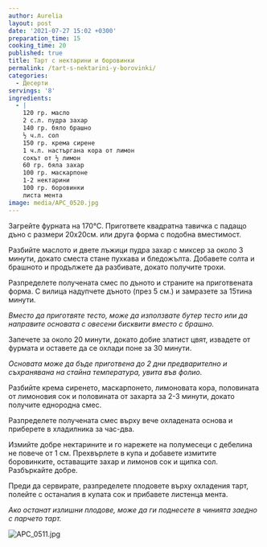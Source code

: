 ```yaml
---
author: Aurelia
layout: post
date: '2021-07-27 15:02 +0300'
preparation_time: 15
cooking_time: 20
published: true
title: Тарт с нектарини и боровинки
permalink: /tart-s-nektarini-y-borovinki/
categories:
  - Десерти
servings: '8'
ingredients:
  - |
    120 гр. масло
    2 с.л. пудра захар
    140 гр. бяло брашно
    ½ ч.л. сол
    150 гр. крема сирене
    1 ч.л. настъргана кора от лимон
    сокът от ½ лимон
    60 гр. бяла захар
    100 гр. маскарпоне
    1-2 нектарини
    100 гр. боровинки
    листа мента
image: media/APC_0520.jpg
---
```

Загрейте фурната на 170°С. Пригответе квадратна тавичка с падащо дъно с размери 20х20см. или друга форма с подобна вместимост.

Разбийте маслото и двете лъжици пудра захар с миксер за около 3 минути, докато сместа стане пухкава и бледожълта. Добавете солта и брашното и продължете да разбивате, докато получите трохи. 

Разпределете получената смес по дъното и страните на приготвената форма. С вилица надупчете дъното (през 5 см.)  и замразете за 15тина минути.

_Вместо да приготвяте тесто, може да използвате бутер тесто или да направите основата с овесени бисквити вместо с брашно._

Запечете за около 20 минути, докато добие златист цвят, извадете от фурмата и оставете да се охлади поне за 30 минути. 

_Основата може да бъде приготвена до 2 дни предварително и съхранявана на стайна температура, увита във фолио._

Разбийте крема сиренето, маскарпонето, лимоновата кора, половината от лимоновия сок и половината от захарта за 2-3 минути, докато получите еднородна смес.

Разпределете получената смес върху вече охладената основа и приберете в хладилника за час-два.

Измийте добре нектарините и го нарежете на полумесеци с дебелина не повече от 1 см. Прехвърлете в купа и добавете измитите боровинките, оставащите захар и лимонов сок и щипка сол. Разбъркайте добре.

Преди да сервирате, разпределете плодовете върху охладения тарт, полейте с останалия в купата сок и прибавете листенца мента.

_Ако останат излишни плодове, може да ги поднесете в чинията заедно с парчето тарт._

![APC_0511.jpg]({{site.baseurl}}/media/APC_0511.jpg)

